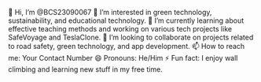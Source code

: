 👋 Hi, I’m @BCS23090067
👀 I’m interested in green technology, sustainability, and educational technology.
🌱 I’m currently learning about effective teaching methods and working on various tech projects like SafeVoyage and TeslaClone.
💞️ I’m looking to collaborate on projects related to road safety, green technology, and app development.
📫 How to reach me: Your Contact Number
😄 Pronouns: He/Him
⚡ Fun fact: I enjoy wall climbing and learning new stuff in my free time.
